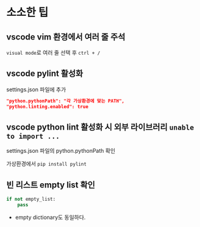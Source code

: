 # 소소한 팁

## vscode vim 환경에서 여러 줄 주석

`visual mode`로 여러 줄 선택 후 `ctrl + /`

## vscode pylint 활성화

settings.json 파일에 추가

```json
"python.pythonPath": "각 가상환경에 맞는 PATH",
"python.linting.enabled": true
```

## vscode python lint 활성화 시 외부 라이브러리 `unable to import ...`

settings.json 파일의 python.pythonPath 확인

가상환경에서 `pip install pylint`

## 빈 리스트 empty list 확인

```py
if not empty_list:
    pass
```

* empty dictionary도 동일하다.